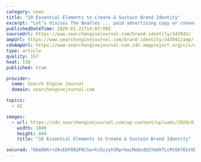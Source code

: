 ```yaml
---
category: news
title: "10 Essential Elements to Create & Sustain Brand Identity"
excerpt: "Let’s discuss The Beatles ... paid advertising copy or conversations with everyone that you come in contact with. Remember, also, that consistency across every channel is vital not only while creating but also while sustaining your brand identity. 6. No Me, Me, Me Talk; Be Genuine and Add Endless Value This is one of the most annoying ..."
publishedDateTime: 2020-01-21T14:03:00Z
sourceUrl: https://www.searchenginejournal.com/brand-identity/343941/
ampUrl: https://www.searchenginejournal.com/brand-identity/343941/amp/
cdnAmpUrl: https://www-searchenginejournal-com.cdn.ampproject.org/c/s/www.searchenginejournal.com/brand-identity/343941/amp/
type: article
quality: 157
heat: 158
published: true

provider:
  name: Search Engine Journal
  domain: searchenginejournal.com

topics:
  - AI

images:
  - url: https://cdn.searchenginejournal.com/wp-content/uploads/2020/01/10-essential-elements-to-create-sustain-brand-identity-5e2563a24f6fe.png
    width: 1600
    height: 840
    title: "10 Essential Elements to Create & Sustain Brand Identity"

secured: "b6eDWXr+ZAvE6F092PACSo+h/OzzyhSRprkwiMoQvdU2YmUXTLcRtGKfEbtURpG7xwakesdzso4E+ElSkI/Et26SIc+GSMuG9xuvFG5yjtQWwY+poPGJp0nXwe54O8lGkYnjQOqvo2K25jAz9KafmgkCgS2uyhSB2pHlDrCp+PLYmFMObD0pJfFjM/00coRcyH/iL6uEByNMwj46ySyzmf0U240IjNxvZWO6jkxbuFwVbU9EOBCuRpQzHcZbLX/5wWrkGNMgwbIp3uTHnqYXaGVEgBUoVG0sjb10lSbbYSUgcVrUXrnXyIYOULvkflaW;fnGmBq7A1MPDmz7zyFrYmA=="
---
```


